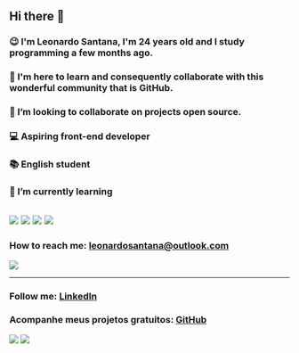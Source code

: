 ## Hi there 👋
### 😉 I'm Leonardo Santana, I'm 24 years old and I study programming a few months ago.
### 🤝 I'm here to learn and consequently collaborate with this wonderful community that is GitHub.
### 🖖 I’m looking to collaborate on projects open source.
### 💻 Aspiring front-end developer
### 📚 English student
###  🌱 I’m currently learning
<img src="https://img.shields.io/badge/HTML5-E34F26?style=for-the-badge&logo=html5&logoColor=white"> <img src="https://img.shields.io/badge/CSS3-1572B6?style=for-the-badge&logo=css3&logoColor=white"> <img src="https://img.shields.io/badge/JavaScript-F7DF1E?style=for-the-badge&logo=javascript&logoColor=black"> <img src="https://img.shields.io/badge/TypeScript-007ACC?style=for-the-badge&logo=typescript&logoColor=white">
---
### How to reach me: leonardosantana@outlook.com
<img src="https://img.shields.io/badge/Microsoft_Outlook-0078D4?style=for-the-badge&logo=microsoft-outlook&logoColor=white">

---
### Follow me: [LinkedIn](https://www.linkedin.com/in/leonardosantana16/)
### Acompanhe meus projetos gratuitos: [GitHub](https://github.com/leo-25-end?tab=repositories)
<img src="https://img.shields.io/badge/LinkedIn-0077B5?style=for-the-badge&logo=linkedin&logoColor=white"> <img src="https://img.shields.io/badge/GitHub-100000?style=for-the-badge&logo=github&logoColor=white">
<!--
**leo-25-end/leo-25-end** is a ✨ _special_ ✨ repository because its `README.md` (this file) appears on your GitHub profile.

Here are some ideas to get you started:

- 🔭 I’m currently working on ...
- 🌱 I’m currently learning ...
- 👯 I’m looking to collaborate on ...
- 🤔 I’m looking for help with ...
- 💬 Ask me about ...
- 📫 How to reach me: ...
- 😄 Pronouns: ...
- ⚡ Fun fact: ...
-->
